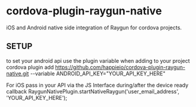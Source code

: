 # cordova-plugin-raygun-native
iOS and Android native side integration of Raygun for cordova projects.

## SETUP

to set your android api use the plugin variable when adding to your project
    cordova plugin add https://github.com/happieio/cordova-plugin-raygun-native.git --variable ANDROID_API_KEY="YOUR_API_KEY_HERE"
    
For iOS pass in your API via the JS Interface during/after the device ready callback
    RaygunNativePlugin.startNativeRaygun('user_email_address', 'YOUR_API_KEY_HERE');